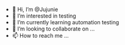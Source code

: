 - 👋 Hi, I’m @Jujunie
- 👀 I’m interested in testing
- 🌱 I’m currently learning automation testing
- 💞️ I’m looking to collaborate on ...
- 📫 How to reach me ...

<!---
Jujunie/Jujunie is a ✨ special ✨ repository because its `README.md` (this file) appears on your GitHub profile.
You can click the Preview link to take a look at your changes.
--->
